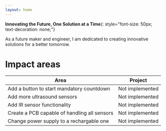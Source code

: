 ```yaml
---
layout: home
---
```


**Innovating the Future, One Solution at a Time**{: style="font-size: 50px; text-decoration: none;"}

As a future maker and engineer, I am dedicated to creating innovative solutions for a better tomorrow.

# Impact areas

| Area | Project |
|-------|--------|
| Add a button to start mandatory countdown | Not implemented |
| Add more ultrasound sensors | Not implemented |
| Add IR sensor functionality | Not implemented |
| Create a PCB capable of handling all sensors | Not implemented |
| Change power supply to a rechargable one | Not implemented |